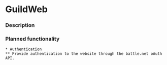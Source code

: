 # GuildWeb

### Description

### Planned functionality
    
    * Authentication
    ** Provide authentication to the website through the battle.net oAuth API.
